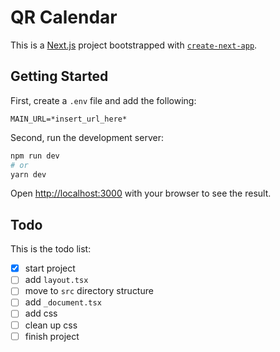 # QR Calendar

This is a [Next.js](https://nextjs.org/) project bootstrapped with [`create-next-app`](https://github.com/vercel/next.js/tree/canary/packages/create-next-app).

## Getting Started

First, create a `.env` file and add the following:

```dotenv
MAIN_URL=*insert_url_here*
```

Second, run the development server:

```bash
npm run dev
# or
yarn dev
```

Open [http://localhost:3000](http://localhost:3000) with your browser to see the result.

## Todo

This is the todo list:

- [x] start project 
- [ ] add `layout.tsx`
- [ ] move to `src` directory structure
- [ ] add `_document.tsx`
- [ ] add css
- [ ] clean up css
- [ ] finish project